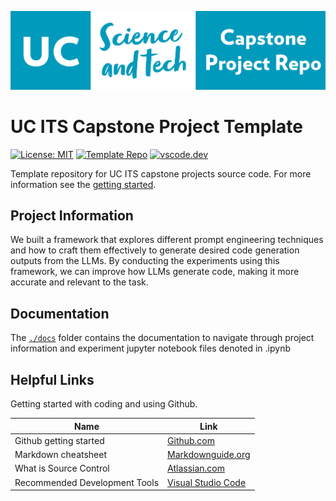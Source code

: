 ![logo](./docs/images/capstone-logo.png)

# UC ITS Capstone Project Template

[![License: MIT](https://img.shields.io/badge/License-MIT-yellow.svg)](https://opensource.org/licenses/MIT)
[![Template Repo](https://img.shields.io/badge/Template-%20Repo-blue)](https://github.com/new?template_name=its-capstone-repo-template&template_owner=UC-SciTech)
[![vscode.dev](https://img.shields.io/badge/vscode-dev-blue)](https://vscode.dev)

Template repository for UC ITS capstone projects source code. For more information see the [getting started](./docs/getting-started-with-source-control.md).

## Project Information

We built a framework that explores different prompt engineering techniques and how to craft them effectively to generate desired code generation outputs from the LLMs. By conducting the experiments using this framework, we can improve how LLMs generate code, making it more accurate and relevant to the task.

## Documentation

The [`./docs`](./docs/readme.md) folder contains the documentation to navigate through project information and experiment jupyter notebook files denoted in .ipynb

## Helpful Links

Getting started with coding and using Github.

| Name | Link |
| ---- | ---- |
| Github getting started | [Github.com](https://docs.github.com/en/get-started/using-git) |
| Markdown cheatsheet | [Markdownguide.org](https://www.markdownguide.org/cheat-sheet) |
| What is Source Control | [Atlassian.com](https://www.atlassian.com/git/tutorials/what-is-version-control) |
| Recommended Development Tools | [Visual Studio Code](https://code.visualstudio.com/) |
